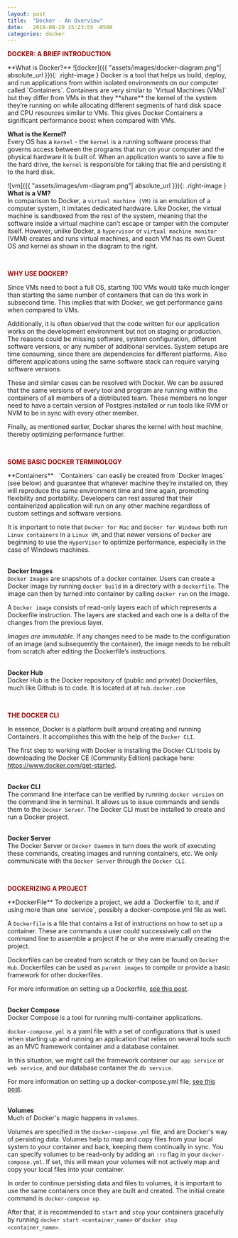 ```yaml
---
layout: post
title:  "Docker - An Overview"
date:   2018-08-20 15:23:55 -0500
categories: docker
---
```

<style type="text/css">
  .left-image {
    float:left;
    margin-left:20px;
    width:400px;
  }
  .right-image {
    float:right;
    margin-left:20px;
    width:400px;
  }
</style>

<p style="color:#900; font-weight:bold; text-transform:uppercase;">Docker: A brief introduction</p>  
**What is Docker?**  
![docker]({{ "assets/images/docker-diagram.png"| absolute_url }}){: .right-image }
Docker is a tool that helps us build, deploy, and run applications from within isolated environments on our computer called `Containers`. Containers are very similar to `Virtual Machines (VMs)` but they differ from VMs in that they **share** the kernel of the system they’re running on while allocating different segments of hard disk space and CPU resources similar to VMs.  This gives Docker Containers a significant performance boost when compared with VMs.  


**What is the Kernel?**  
Every OS has a `kernel` - the `kernel` is a running software process that governs access between the programs that run on your computer and the physical hardware it is built of. When an application wants to save a file to the hard drive, the `kernel` is responsible for taking that file and persisting it to the hard disk.


![vm]({{ "assets/images/vm-diagram.png"| absolute_url }}){: .right-image }
**What is a VM?**  
In comparison to Docker, a `virtual machine (VM)` is an emulation of a computer system, it imitates dedicated hardware. Like Docker, the virtual machine is sandboxed from the rest of the system, meaning that the software inside a virtual machine can’t escape or tamper with the computer itself. However, unlike Docker, a `hypervisor` or `virtual machine monitor` (VMM) creates and runs virtual machines, and each VM has its own Guest OS and kernel as shown in the diagram to the right.


&nbsp;  
<p style="color:#900; font-weight:bold; text-transform:uppercase;">Why use Docker?</p>  
Since VMs need to boot a full OS, starting 100 VMs would take much longer than starting the same number of containers that can do this work in subsecond time.  This implies that with Docker, we get performance gains when compared to VMs.  

Additionally, it is often observed that the code written for our application works on the development environment but not on staging or production. The reasons could be missing software, system configuration, different software versions, or any number of additional services. System setups are time consuming, since there are dependencies for different platforms. Also different applications using the same software stack can require varying software versions.  

These and similar cases can be resolved with Docker. We can be assured that the same versions of every tool and program are running within the containers of all members of a distributed team.  These members no longer need to have a certain version of Postgres installed or run tools like RVM or NVM to be in sync with every other member.  

Finally, as mentioned earlier, Docker shares the kernel with host machine, thereby optimizing performance further.  

&nbsp;  
<p style="color:#900; font-weight:bold; text-transform:uppercase;">Some Basic Docker Terminology</p>  
**Containers**
&nbsp;    
`Containers` can easily be created from `Docker Images` (see below) and guarantee that whatever machine they’re installed on, they will reproduce the same environment time and time again, promoting flexibility and portability.  Developers can rest assured that their containerized application will run on any other machine regardless of custom settings and software versions.

It is important to note that `Docker for Mac` and `Docker for Windows` both run `Linux containers` in a `Linux VM`, and that newer versions of `Docker` are beginning to use the `HyperVisor` to optimize performance, especially in the case of Windows machines.  

&nbsp;  
**Docker Images**  
`Docker Images` are snapshots of a docker container. Users can create a Docker image by running `docker build` in a directory with a `dockerfile`. The image can then by turned into container by calling `docker run` on the image.  

A `Docker image` consists of read-only layers each of which represents a Dockerfile instruction. The layers are stacked and each one is a delta of the changes from the previous layer.  

*Images are immutable.*  If any changes need to be made to the configuration of an image (and subsequently the container), the image needs to be rebuilt from scratch after editing the Dockerfile’s instructions.   

&nbsp;  
**Docker Hub**  
Docker Hub is the Docker repository of (public and private) Dockerfiles, much like Github is to code.  It is located at at `hub.docker.com`    

&nbsp;  
<p style="color:#900; font-weight:bold; text-transform:uppercase;">The Docker CLI</p>  

In essence, Docker is a platform built around creating and running Containers.  It accomplishes this with the help of the `Docker CLI`.

The first step to working with Docker is installing the Docker CLI tools by downloading the Docker CE (Community Edition) package here: <https://www.docker.com/get-started>.  

&nbsp;  
**Docker CLI**  
The command line interface can be verified by running `docker version` on the command line in terminal. It allows us to issue commands and sends them to the `Docker Server`.  The Docker CLI must be installed to create and run a Docker project.

&nbsp;  
**Docker Server**  
The Docker Server or `Docker Daemon` in turn does the work of executing these commands, creating images and running containers, etc. We only communicate with the `Docker Server` through the `Docker CLI`.  

&nbsp;  
<p style="color:#900; font-weight:bold; text-transform:uppercase;">Dockerizing a Project</p>  
**DockerFile**  
To dockerize a project, we add a `Dockerfile` to it, and if using more than one `service`, possibly a docker-compose.yml file as well.  

A `Dockerfile` is a file that contains a list of instructions on how to set up a container.  These are commands a user could successively call on the command line to assemble a project if he or she were manually creating the project.  

Dockerfiles can be created from scratch or they can be found on `Docker Hub`.  Dockerfiles can be used as `parent images` to compile or provide a basic framework for other dockerfiles.  

For more information on setting up a Dockerfile, [see this post](/docker/2018/08/27/dockerfile.html).

&nbsp;  
**Docker Compose**  
Docker Compose is a tool for running multi-container applications.  

`docker-compose.yml` is a yaml file with a set of configurations that is used when starting up and running an application that relies on several tools such as an MVC framework container and a database container.    

In this situation, we might call the framework container our `app service` or `web service`, and our database container the `db service`.

For more information on setting up a docker-compose.yml file, [see this post](/docker/2018/09/03/docker-compose.html).

&nbsp;  
**Volumes**  
Much of Docker's magic happens in `volumes`.  

Volumes are specified in the `docker-compose.yml` file, and are Docker's way of persisting data. Volumes help to map and copy files from your local system to your container and back, keeping them continually in sync. You can specify volumes to be read-only by adding an `:ro` flag in your `docker-compose.yml`.  If set, this will mean your volumes will not actively map and copy your local files into your container.

In order to continue persisting data and files to volumes, it is important to use the same containers once they are built and created. The initial create command is `docker-compose up`.  

After that, it is recommended to `start` and `stop` your containers gracefully by running `docker start <container_name>` or `docker stop <container_name>`.  
